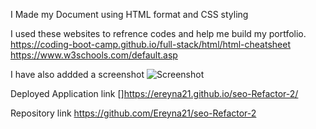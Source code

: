I Made my Document using HTML format and CSS styling

I used these websites to refrence codes and help me build my portfolio.
https://coding-boot-camp.github.io/full-stack/html/html-cheatsheet
https://www.w3schools.com/default.asp


I have also addded a screenshot 
![Screenshot](<assets/Screenshot 2023-12-29 at 2.19.38 AM (2).png>)

Deployed Application link
[]https://ereyna21.github.io/seo-Refactor-2/

Repository link
https://github.com/Ereyna21/seo-Refactor-2
